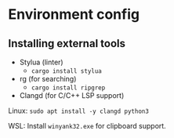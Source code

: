 # Environment config

## Installing external tools

- Stylua (linter)
  - `cargo install stylua`
- rg (for searching)
  - `cargo install ripgrep`
- Clangd (for C/C++ LSP support)

Linux:
`sudo apt install -y clangd python3`

WSL:
Install `winyank32.exe` for clipboard support.
